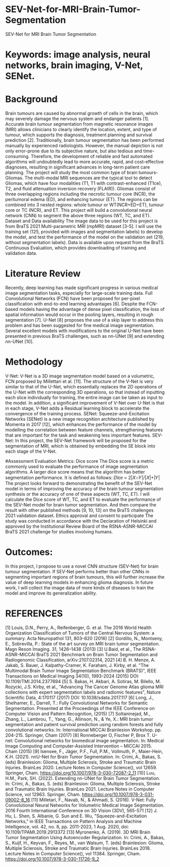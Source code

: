 # SEV-Net-for-MRI-Brain-Tumor-Segmentation
SEV-Net for MRI Brain Tumor Segmentation
# Keywords: image analysis, neural networks, brain imaging, V-Net, SENet.

# Background 
Brain tumours are caused by abnormal growth of cells in the brain, which may severely damage the nervous system 
and endanger patients [1]. Accurate brain tumour segmentation from magnetic resonance images (MRI) allows 
clinicians to clearly identify the location, extent, and type of tumour, which supports the diagnosis, treatment planning 
and survival prediction [2]. Traditionally, brain tumour segmentation has been performed manually by experienced 
radiologists. However, the manual depiction is not only error-prone due to its subjective nature, but also tedious and 
time-consuming. Therefore, the development of reliable and fast automated algorithms will undoubtedly lead to more 
accurate, rapid, and cost-effective diagnoses, resulting in significant advances in long-term patient care planning.
The project will study the most common type of brain tumours- Gliomas. The multi-modal MRI sequences are the 
typical tool to detect Gliomas, which have four modalities (T1, T1 with contrast-enhanced (T1ce), T2, and fluid 
attenuation inversion recovery (FLAIR)). Gliomas consist of three overlapping regions including the necrotic tumour 
core (NCR), the peritumoral edema (ED), and enhancing tumour (ET). The regions can be combined into 3 nested 
regions: whole tumour or WT(NCR+ED+ET), tumour core or TC (NCR), and ET. This project will build a 
convolutional neural network (CNN) to segment the above three regions (WT, TC, and ET).
Dataset and Data availability
The image data to be used for this project is from BraTS 2021 Multi-parametric MRI (mpMRI) dataset [3-5]. I will 
use the training set (125, provided with images and segmentation labels) to develop the model, and test the performance 
of the model on the validation set (219, without segmentation labels).
Data is available upon request from the BraTS Continuous Evaluation, which provides downloading of training 
and validation data.
# Literature Review
Recently, deep learning has made significant progress in various medical image segmentation tasks, especially for 
large-scale training data. Full Convolutional Networks (FCN) have been proposed for per-pixel classification with 
end-to-end learning advantages [6]. Despite the FCN-based models having the advantage of dense pixel classification, 
the loss of spatial information would occur in the pooling layers, resulting in rough segmentation [7]. U-Net [8] 
proposes the use of a skip layer to address this problem and has been suggested for fine medical image segmentation. 
Several excellent models with modifications to the original U-Net have been presented in previous BraTS challenges, 
such as nn-UNet [9] and extending nn-UNet [10].

# Methodology 
V-Net: V-Net is a 3D image segmentation model based on a volumetric, FCN proposed by Millettari et al. [11]. The 
structure of the V-Net is very similar to that of the U-Net, which essentially replaces the 2D operations of the U-Net 
with the corresponding 3D operations, so that instead of inputting each slice individually for training, the entire image 
can be taken as input to the model. In addition, a significant improvement of V-Net over U-Net is that in each stage, 
V-Net adds a Residual learning block to accelerate the convergence of the training process.
SENet: Squeeze-and-Excitation Networks (SENet) is a new image recognition architecture published by Momenta in 
2017 [12], which enhances the performance of the model by modelling the correlation between feature channels, 
strengthening features that are important for the task and weakening less important features.
SEV-Net: In this project, the SEV-Net framework will be proposed for the segmentation of MRI, which is obtained 
by embedding the SE block into each stage of the V-Net.

#Assessment
Evaluation Metrics: Dice score
The Dice score is a metric commonly used to evaluate the performance of image segmentation algorithms. A larger 
dice score means that the algorithm has better segmentation performance.
It is defined as follows: 𝐷ⅈ𝑐ⅇ = 2|𝑋∩𝑌|/|𝑋|+|𝑌|
The project looks forward to demonstrating the benefit of the SEV-Net model in terms of improving the accuracy of 
the brain tumour segmentation synthesis or the accuracy of one of these aspects (WT, TC, ET). 
I will calculate the Dice score of WT, TC, and ET to evaluate the performance of the SEV-Net model for brain tumor 
segmentation. And then compare the result with other published methods [9, 10, 13] on the BraTS challenges 2021 
validation dataset.
Ethics approval and consent to participate
The study was conducted in accordance with the Declaration of Helsinki and approved by the Institutional Review 
Board of the RSNA-ASNR-MICCAI BraTS 2021 challenge for studies involving humans.

# Outcomes:
In this project, I propose to use a novel CNN structure (SEV-Net) for brain tumour segmentation. If SEV-Net performs 
better than other CNNs in segmenting important regions of brain tumours, this will further increase the value of deep 
learning models in enhancing glioma diagnosis. In future work, I will collect the image data of more kinds of diseases 
to train the model and improve its generalization ability.


# REFERENCES
[1] Louis, D.N., Perry, A., Reifenberger, G. et al. The 2016 World Health Organization Classification of Tumors of 
the Central Nervous System: a summary. Acta Neuropathol 131, 803–820 (2016)
[2] Gordillo, N., Montseny, E., Sobrevilla, P.: State of the art survey on MRI brain tumor segmentation. Magn Reson 
Imaging. 31, 1426–1438 (2013)
[3] U.Baid, et al., The RSNA-ASNR-MICCAI BraTS 2021 Benchmark on Brain Tumor Segmentation and 
Radiogenomic Classification, arXiv:2107.02314, 2021
[4] B. H. Menze, A. Jakab, S. Bauer, J. Kalpathy-Cramer, K. Farahani, J. Kirby, et al. "The Multimodal Brain Tumor 
Image Segmentation Benchmark (BRATS)", IEEE Transactions on Medical Imaging 34(10), 1993-2024 (2015) DOI: 
10.1109/TMI.2014.2377694
[5] S. Bakas, H. Akbari, A. Sotiras, M. Bilello, M. Rozycki, J.S. Kirby, et al., "Advancing The Cancer Genome Atlas 
glioma MRI collections with expert segmentation labels and radiomic features", Nature Scientific Data, 4:170117 
(2017) DOI: 10.1038/sdata.2017.117
[6] Long, J., Shelhamer, E., Darrell, T.: Fully Convolutional Networks for Semantic Segmentation. Presented at the 
Proceedings of the IEEE Conference on Computer Vision and Pattern Recognition, (2015)
[7] Soltaninejad, M., Zhang, L., Lambrou, T., Yang, G., Allinson, N., & Ye, X.: MRI brain tumor segmentation and 
patient survival prediction using random forests and fully convolutional networks. In: International MICCAI 
Brainlesion Workshop. pp. 204-215. Springer, Cham (2017)
[8] Ronneberger O, Fischer P, Brox T. U-net: Convolutional networks for biomedical image segmentation. 
In: Medical Image Computing and Computer-Assisted Intervention – MICCAI 2015. Cham (2015)
[9] Isensee, F., Jäger, P.F., Full, P.M., Vollmuth, P., Maier-Hein, K.H. (2021). nnU-Net for Brain Tumor 
Segmentation. In: Crimi, A., Bakas, S. (eds) Brainlesion: Glioma, Multiple Sclerosis, Stroke and Traumatic Brain 
Injuries. BrainLes 2020. Lecture Notes in Computer Science(), vol 12659. Springer, Cham. 
https://doi.org/10.1007/978-3-030-72087-2_11
[10] Luu, H.M., Park, SH. (2022). Extending nn-UNet for Brain Tumor Segmentation. In: Crimi, A., Bakas, S. (eds) 
Brainlesion: Glioma, Multiple Sclerosis, Stroke and Traumatic Brain Injuries. BrainLes 2021. Lecture Notes in 
Computer Science, vol 12963. Springer, Cham. https://doi.org/10.1007/978-3-031-09002-8_16
[11] Milletarì, F., Navab, N., & Ahmadi, S. (2016). V-Net: Fully Convolutional Neural Networks for Volumetric 
Medical Image Segmentation. 2016 Fourth International Conference on 3D Vision (3DV), 565-571
[12] J. Hu, L. Shen, S. Albanie, G. Sun and E. Wu, "Squeeze-and-Excitation Networks," in IEEE Transactions on 
Pattern Analysis and Machine Intelligence, vol. 42, no. 8, pp. 2011-2023, 1 Aug. 2020, doi: 
10.1109/TPAMI.2019.2913372
[13] Myronenko, A. (2019). 3D MRI Brain Tumor Segmentation Using Autoencoder Regularization. In: Crimi, A., 
Bakas, S., Kuijf, H., Keyvan, F., Reyes, M., van Walsum, T. (eds) Brainlesion: Glioma, Multiple Sclerosis, Stroke 
and Traumatic Brain Injuries. BrainLes 2018. Lecture Notes in Computer Science(), vol 11384. Springer, Cham. 
https://doi.org/10.1007/978-3-030-11726-9_2
